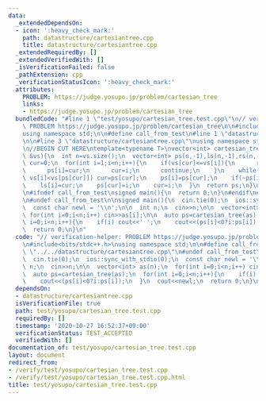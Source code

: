 ```yaml
---
data:
  _extendedDependsOn:
  - icon: ':heavy_check_mark:'
    path: datastructure/cartesiantree.cpp
    title: datastructure/cartesiantree.cpp
  _extendedRequiredBy: []
  _extendedVerifiedWith: []
  _isVerificationFailed: false
  _pathExtension: cpp
  _verificationStatusIcon: ':heavy_check_mark:'
  attributes:
    PROBLEM: https://judge.yosupo.jp/problem/cartesian_tree
    links:
    - https://judge.yosupo.jp/problem/cartesian_tree
  bundledCode: "#line 1 \"test/yosupo/cartesian_tree.test.cpp\"\n// verification-helper:\
    \ PROBLEM https://judge.yosupo.jp/problem/cartesian_tree\n\n#include<bits/stdc++.h>\n\
    using namespace std;\n\n#define call_from_test\n#line 1 \"datastructure/cartesiantree.cpp\"\
    \n\n#line 3 \"datastructure/cartesiantree.cpp\"\nusing namespace std;\n#endif\n\
    \n//BEGIN CUT HERE\ntemplate<typename T>\nvector<int> cartesian_tree(const vector<T>\
    \ &vs){\n  int n=vs.size();\n  vector<int> ps(n,-1),ls(n,-1),rs(n,-1);\n  int\
    \ cur=0;\n  for(int i=1;i<n;i++){\n    if(vs[cur]<=vs[i]){\n      rs[cur]=i;\n\
    \      ps[i]=cur;\n      cur=i;\n      continue;\n    }\n    while(~ps[cur] and\
    \ vs[i]<vs[ps[cur]]) cur=ps[cur];\n    ps[i]=ps[cur];\n    if(~ps[i]) rs[ps[i]]=i;\n\
    \    ls[i]=cur;\n    ps[cur]=i;\n    cur=i;\n  }\n  return ps;\n}\n//END CUT HERE\n\
    \n#ifndef call_from_test\nsigned main(){\n  return 0;\n}\n#endif\n#line 8 \"test/yosupo/cartesian_tree.test.cpp\"\
    \n#undef call_from_test\n\nsigned main(){\n  cin.tie(0);\n  ios::sync_with_stdio(0);\n\
    \  const char newl = '\\n';\n\n  int n;\n  cin>>n;\n\n  vector<int> as(n);\n \
    \ for(int i=0;i<n;i++) cin>>as[i];\n\n  auto ps=cartesian_tree(as);\n  for(int\
    \ i=0;i<n;i++){\n    if(i) cout<<' ';\n    cout<<(ps[i]<0?i:ps[i]);\n  }\n  cout<<newl;\n\
    \  return 0;\n}\n"
  code: "// verification-helper: PROBLEM https://judge.yosupo.jp/problem/cartesian_tree\n\
    \n#include<bits/stdc++.h>\nusing namespace std;\n\n#define call_from_test\n#include\
    \ \"../../datastructure/cartesiantree.cpp\"\n#undef call_from_test\n\nsigned main(){\n\
    \  cin.tie(0);\n  ios::sync_with_stdio(0);\n  const char newl = '\\n';\n\n  int\
    \ n;\n  cin>>n;\n\n  vector<int> as(n);\n  for(int i=0;i<n;i++) cin>>as[i];\n\n\
    \  auto ps=cartesian_tree(as);\n  for(int i=0;i<n;i++){\n    if(i) cout<<' ';\n\
    \    cout<<(ps[i]<0?i:ps[i]);\n  }\n  cout<<newl;\n  return 0;\n}\n"
  dependsOn:
  - datastructure/cartesiantree.cpp
  isVerificationFile: true
  path: test/yosupo/cartesian_tree.test.cpp
  requiredBy: []
  timestamp: '2020-10-27 16:52:37+09:00'
  verificationStatus: TEST_ACCEPTED
  verifiedWith: []
documentation_of: test/yosupo/cartesian_tree.test.cpp
layout: document
redirect_from:
- /verify/test/yosupo/cartesian_tree.test.cpp
- /verify/test/yosupo/cartesian_tree.test.cpp.html
title: test/yosupo/cartesian_tree.test.cpp
---
```

